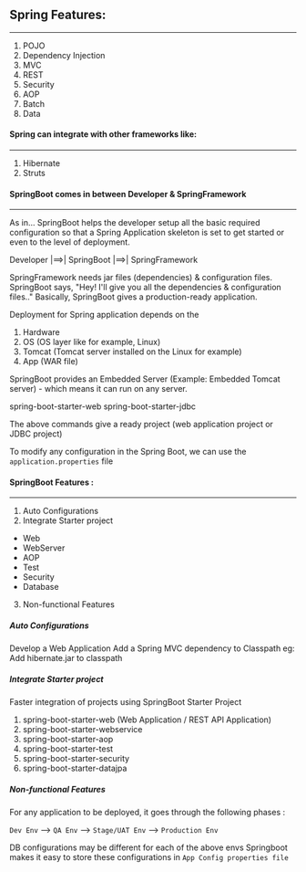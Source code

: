 ## Spring Features:
-------------------

1. POJO
2. Dependency Injection
3. MVC
4. REST
5. Security
6. AOP
7. Batch
8. Data


#### Spring can integrate with other frameworks like:
----------------------------------------------------

1. Hibernate
2. Struts


#### SpringBoot comes in between Developer & SpringFramework
------------------------------------------------------------

As in... SpringBoot helps the developer setup all the basic required configuration so that a Spring Application skeleton is set to get started or even to the level of deployment.

Developer |==>| SpringBoot |==>| SpringFramework

SpringFramework needs jar files (dependencies) & configuration files.
SpringBoot says, "Hey! I'll give you all the dependencies & configuration files.."
Basically, SpringBoot gives a production-ready application.

Deployment for Spring application depends on the 

1. Hardware
2. OS (OS layer like for example, Linux)
3. Tomcat (Tomcat server installed on the Linux for example)
4. App (WAR file)


SpringBoot provides an Embedded Server (Example: Embedded Tomcat server) - which means it can run on any server.

spring-boot-starter-web
spring-boot-starter-jdbc

The above commands give a ready project (web application project or JDBC project)

To modify any configuration in the Spring Boot, we can use the `application.properties` file 

#### SpringBoot Features :
---------------------------

1. Auto Configurations
2. Integrate Starter project
  - Web
  - WebServer
  - AOP
  - Test
  - Security
  - Database
3. Non-functional Features


##### Auto Configurations

Develop a Web Application
Add a Spring MVC dependency to Classpath 
eg: Add hibernate.jar to classpath 


##### Integrate Starter project

Faster integration of projects using SpringBoot Starter Project

1. spring-boot-starter-web (Web Application / REST API Application)
2. spring-boot-starter-webservice
3. spring-boot-starter-aop
4. spring-boot-starter-test
5. spring-boot-starter-security
6. spring-boot-starter-datajpa

##### Non-functional Features

For any application to be deployed, it goes through the following phases :

`Dev Env` --> `QA Env` --> `Stage/UAT Env` --> `Production Env`

DB configurations may be different for each of the above envs
Springboot makes it easy to store these configurations in `App Config properties file`

